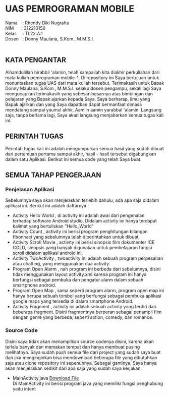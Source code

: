 # UAS PEMROGRAMAN MOBILE 
Nama &nbsp; &nbsp;: Rhendy Diki Nugraha<br>
NIM&nbsp; &nbsp; &nbsp; : 312210150<br>
Kelas&ensp; &nbsp; : TI.22.A.1<br>
Dosen &nbsp; : Donny Maulana, S.Kom., M.M.S.I.<br><br>

## KATA PENGANTAR
Alhamdulillah hirabbil 'alamin, telah sampailah kita diakhir perkuliahan dari mata kuliah pemrograman mobile-1. Di repository ini Saya bertujuan untuk menuntaskan tugas UAS dari mata kuliah tersebut. Terimakasih untuk Bapak Donny Maulana, S.Kom., M.M.S.I. selaku dosen pengampu, sekali lagi Saya mengucapkan terimakasih yang sebesar-besarnya atas bimbingan dan pelajaran yang Bapak ajarkan kepada Saya. Saya berharap, ilmu yang Bapak ajarkan dan yang Saya dapatkan dapat bermanfaat dimasa mendatang sampai yaumul akhir, Aamiin aamin yarabbal 'alamin. Langsung saja, tanpa berlama lagi, Saya akan langsung menjabarkan semua tugas kali ini.

## PERINTAH TUGAS
Perintah tugas kali ini adalah mengumpulkan semua hasil yang sudah dibuat dari pertemuan pertama sampai akhir, hasil - hasil tersebut digabungkan dalam satu Aplikasi. Berikut ini semua code yang telah Saya buat.

## SEMUA TAHAP PENGERJAAN
### Penjelasan Aplikasi
Sebelumnya saya akan menjelaskan terlebih dahulu, ada apa saja didalam aplikasi ini. Berikut ini adalah daftarnya :
- Activity Hello World , di activity ini adalah awal dari pengenalan terhadap software Android studio. Didalam activity ini hanya terdapat kalimat yang bertuliskan "Hello_World"
- Activity Count ,  activity ini berisi program penghitungan bilangan fibonnaci yang sebelumnya telah diperintahkan untuk dibuat,
- Activity Scroll Movie , activity ini berisi sinopsis film dokumenter ICE COLD, sinopsis yang banyak digunakan untuk pembelajaran fungsi scroll didalam aplikasi android ini.
- Activity TwoActivity ,  twoactivity ini adalah sebuah program perpesanan atau chatting, yang menggunakan dua activity.
- Program Open Alarm , nah program ini berbeda dari sebelumnya, disini tidak menggunakan layout activity.xml karena program ini hanya berfungsi sebagai pembuka dan pengatur alarm dalam sebuah smartphone android.
- Program Open Map ,  sama seperti program alarm, program open map ini hanya berupa sebuah tombol yang berfungsi sebagai pembuka aplikasi google maps yang tersedia di dalam smartphone Android.
- Activity Fragment , activity ini adalah sebuah activity yang terdiri dari beberapa fragment. Disini fragmentnya berperan sebagai penampil film dengan genre yang berbeda, seperti action, comedy, dan romance.

### Source Code
Disini saya tidak akan menampilkan source codenya disini, karena akan terlalu banyak dan memakan tempat dan hanya membuat pusing melihatnya. Saya sudah push semua file dari project yang sudah saya buat dan jika menginginkan bisa mendownload beberapa file yang dibutuhkan saja atau clone repository ini sepenuhnya. Sebagai gantinya, Saya hanya akan menjelaskan sedikit dari apa saja yang sudah saya kerjakan.

- MainActivity.java [Download File](MainActivity.java)<br>
Di MainActivity ini berisi program java yang memiliki fungsi penghubung yaitu intent